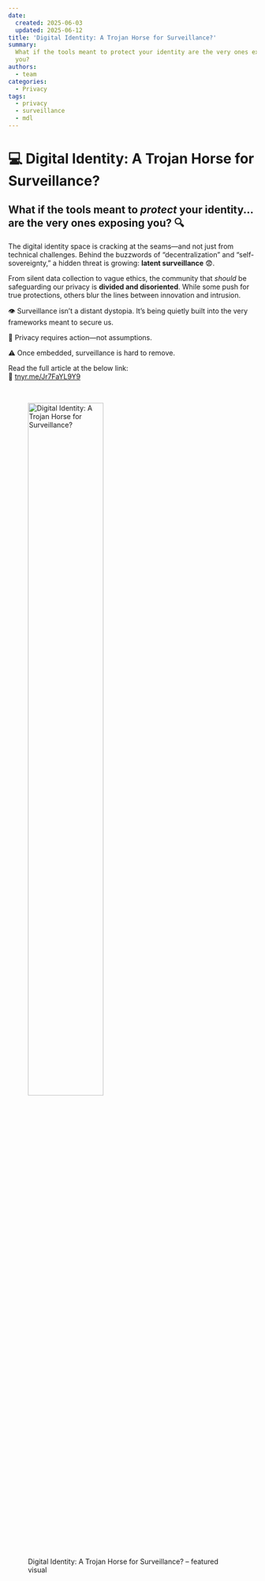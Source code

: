 ```yaml
---
date:
  created: 2025-06-03
  updated: 2025-06-12
title: 'Digital Identity: A Trojan Horse for Surveillance?'
summary:
  What if the tools meant to protect your identity are the very ones exposing
  you?
authors:
  - team
categories:
  - Privacy
tags:
  - privacy
  - surveillance
  - mdl
---
```


# 💻 Digital Identity: A Trojan Horse for Surveillance?

## What if the tools meant to _protect_ your identity... are the very ones exposing you? 🔍

The digital identity space is cracking at the seams—and not just from technical
challenges. Behind the buzzwords of “decentralization” and “self-sovereignty,” a
hidden threat is growing: **latent surveillance** 😨.

<!-- more -->

From silent data collection to vague ethics, the community that _should_ be
safeguarding our privacy is **divided and disoriented**. While some push for
true protections, others blur the lines between innovation and intrusion.

👁️ Surveillance isn’t a distant dystopia. It’s being quietly built into the very
frameworks meant to secure us.

🔐 Privacy requires action—not assumptions.

⚠️ Once embedded, surveillance is hard to remove.

<!-- cspell:disable -->

Read the full article at the below link:  
🔗 [tnyr.me/Jr7FaYL9Y9](https://tnyr.me/Jr7FaYL9Y9)

<!-- cspell:enable -->

&nbsp;

<figure class="poster-figure">
  <picture>
  <source srcset="/img/digital-id-promo.webp" type="image/webp" />
  <img src="/img/digital-id-promo.png" alt="Digital Identity: A Trojan Horse for Surveillance?" style="width: 60%; height: 60%">
  <figcaption>
  Digital Identity: A Trojan Horse for Surveillance? – featured visual
  </figcaption>
</figure>
